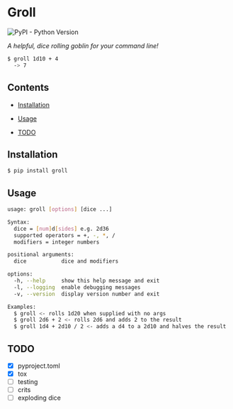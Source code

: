 # Groll

<img alt="PyPI - Python Version" src="https://img.shields.io/pypi/pyversions/groll">

*A helpful, dice rolling goblin for your command line!*

```bash
$ groll 1d10 + 4
  -> 7
```

## Contents

* [Installation](#installation)

* [Usage](#usage)

* [TODO](#todo)

## Installation

```bash
$ pip install groll
```

## Usage

```bash
usage: groll [options] [dice ...]

Syntax:
  dice = [num]d[sides] e.g. 2d36
  supported operators = +, -, *, /
  modifiers = integer numbers

positional arguments:
  dice           dice and modifiers

options:
  -h, --help     show this help message and exit
  -l, --logging  enable debugging messages
  -v, --version  display version number and exit

Examples:
  $ groll <- rolls 1d20 when supplied with no args
  $ groll 2d6 + 2 <- rolls 2d6 and adds 2 to the result
  $ groll 1d4 + 2d10 / 2 <- adds a d4 to a 2d10 and halves the result
```

## TODO

- [X] pyproject.toml
- [X] tox 
- [ ] testing
- [ ] crits
- [ ] exploding dice
